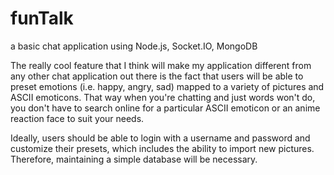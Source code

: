 # funTalk
a basic chat application using Node.js, Socket.IO, MongoDB    
      
The really cool feature that I think will make my application different from any other chat application out there is the fact that users will be able to preset emotions (i.e. happy, angry, sad) mapped to a variety of pictures and ASCII emoticons. That way when you're chatting and just words won't do, you don't have to search online for a particular ASCII emoticon or an anime reaction face to suit your needs. 
     
Ideally, users should be able to login with a username and password and customize their presets, which includes the ability to import new pictures. Therefore, maintaining a simple database will be necessary.    

